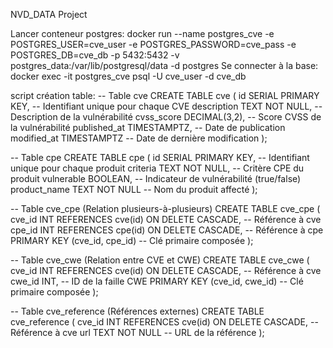 NVD_DATA Project

Lancer conteneur postgres:
docker run --name postgres_cve -e POSTGRES_USER=cve_user -e POSTGRES_PASSWORD=cve_pass -e POSTGRES_DB=cve_db -p 5432:5432 -v postgres_data:/var/lib/postgresql/data -d postgres
Se connecter à la base:
docker exec -it postgres_cve psql -U cve_user -d cve_db

script création table:
-- Table cve
CREATE TABLE cve (
    id SERIAL PRIMARY KEY,          -- Identifiant unique pour chaque CVE
    description TEXT NOT NULL,      -- Description de la vulnérabilité
    cvss_score DECIMAL(3,2),        -- Score CVSS de la vulnérabilité
    published_at TIMESTAMPTZ,       -- Date de publication
    modified_at TIMESTAMPTZ         -- Date de dernière modification
);

-- Table cpe
CREATE TABLE cpe (
    id SERIAL PRIMARY KEY,          -- Identifiant unique pour chaque produit
    criteria TEXT NOT NULL,         -- Critère CPE du produit
    vulnerable BOOLEAN,             -- Indicateur de vulnérabilité (true/false)
    product_name TEXT NOT NULL      -- Nom du produit affecté
);

-- Table cve_cpe (Relation plusieurs-à-plusieurs)
CREATE TABLE cve_cpe (
    cve_id INT REFERENCES cve(id) ON DELETE CASCADE,    -- Référence à cve
    cpe_id INT REFERENCES cpe(id) ON DELETE CASCADE,    -- Référence à cpe
    PRIMARY KEY (cve_id, cpe_id)                         -- Clé primaire composée
);

-- Table cve_cwe (Relation entre CVE et CWE)
CREATE TABLE cve_cwe (
    cve_id INT REFERENCES cve(id) ON DELETE CASCADE,    -- Référence à cve
    cwe_id INT,                                         -- ID de la faille CWE
    PRIMARY KEY (cve_id, cwe_id)                        -- Clé primaire composée
);

-- Table cve_reference (Références externes)
CREATE TABLE cve_reference (
    cve_id INT REFERENCES cve(id) ON DELETE CASCADE,    -- Référence à cve
    url TEXT NOT NULL                                    -- URL de la référence
);
